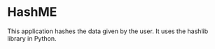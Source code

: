 # HashME
This application hashes the data given by the user. It uses the hashlib library in Python.
